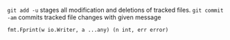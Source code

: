 `git add -u`   stages all modification and deletions of tracked files.
`git commit -am` commits tracked file changes with given message

`fmt.Fprint(w io.Writer, a ...any) (n int, err error)`


